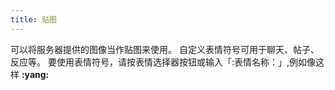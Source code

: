 ```yaml
---
title: 贴图
---
```


可以将服务器提供的图像当作贴图来使用。 
自定义表情符号可用于聊天、帖子、反应等。 要使用表情符号，请按表情选择器按钮或输入「:表情名称：」,例如像这样 **:yang:**